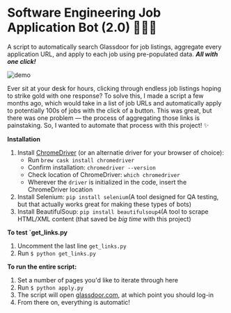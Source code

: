 # Software Engineering Job Application Bot (2.0) 👩🏾‍💻

A script to automatically search Glassdoor for job listings, aggregate every application URL, and apply to each job using pre-populated data. ***All with one click!***

![demo](https://user-images.githubusercontent.com/71213312/178988469-56eb68dc-32ad-4397-b227-d9668043b792.gif)

Ever sit at your desk for hours, clicking through endless job listings hoping to strike gold with one response? To solve this, I made a script a few months ago, which would take in a list of job URLs and automatically apply to potentially 100s of jobs with the click of a button. This was great, but there was one problem — the process of aggregating those links is painstaking. So, I wanted to automate that process with this project! ✨

__Installation__

1. Install [ChromeDriver](https://sites.google.com/a/chromium.org/chromedriver/) (or an alternatie driver for your browser of choice):
   * Run `brew cask install chromedriver`
   * Confirm installation: `chromedriver --version`
   * Check location of ChromeDriver: `which chromedriver`
   * Wherever the `driver` is initialized in the code, insert the ChromeDriver location
2. Install Selenium: `pip install selenium`(A tool designed for QA testing, but that actually works great for making these types of bots)
3. Install BeautifulSoup: `pip install beautifulsoup4`(A tool to scrape HTML/XML content (that saved be *big time* with this project)

__To test `get_links.py__

1. Uncomment the last line `get_links.py`
2. Run `$ python get_links.py`

__To run the entire script:__

1. Set a number of pages you'd like to iterate through here
2. Run `$ python apply.py`
3. The script will open [glassdoor.com](https://www.glassdoor.com/index.htm), at which point you should log-in
4. From there on, everything is automatic!

